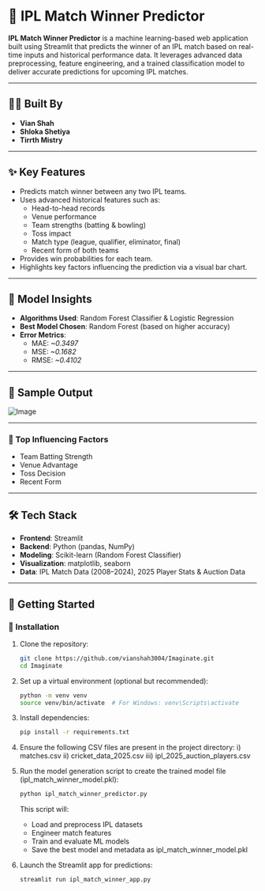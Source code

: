 # 🏏 IPL Match Winner Predictor

**IPL Match Winner Predictor** is a machine learning-based web application built using Streamlit that predicts the winner of an IPL match based on real-time inputs and historical performance data. It leverages advanced data preprocessing, feature engineering, and a trained classification model to deliver accurate predictions for upcoming IPL matches.

---

## 👨‍💻 Built By

- **Vian Shah**  
- **Shloka Shetiya**  
- **Tirrth Mistry**

---

## ✨ Key Features

- Predicts match winner between any two IPL teams.
- Uses advanced historical features such as:
  - Head-to-head records
  - Venue performance
  - Team strengths (batting & bowling)
  - Toss impact
  - Match type (league, qualifier, eliminator, final)
  - Recent form of both teams
- Provides win probabilities for each team.
- Highlights key factors influencing the prediction via a visual bar chart.

---

## 🎯 Model Insights

- **Algorithms Used**: Random Forest Classifier & Logistic Regression
- **Best Model Chosen**: Random Forest (based on higher accuracy)
- **Error Metrics**:
  - MAE: *~0.3497*
  - MSE: *~0.1682*
  - RMSE: *~0.4102*

---

## 🧪 Sample Output

![Image](https://github.com/user-attachments/assets/83120e25-fb64-4ded-8e3f-66c92a41db5c)

---

### 🔹 Top Influencing Factors
- Team Batting Strength  
- Venue Advantage  
- Toss Decision  
- Recent Form

---

## 🛠️ Tech Stack

- **Frontend**: Streamlit
- **Backend**: Python (pandas, NumPy)
- **Modeling**: Scikit-learn (Random Forest Classifier)
- **Visualization**: matplotlib, seaborn
- **Data**: IPL Match Data (2008–2024), 2025 Player Stats & Auction Data

---

## 🚀 Getting Started

### 🔧 Installation
1. Clone the repository:
   ```bash
   git clone https://github.com/vianshah3004/Imaginate.git
   cd Imaginate
   ```
2. Set up a virtual environment (optional but recommended):
   ```bash
   python -m venv venv
   source venv/bin/activate  # For Windows: venv\Scripts\activate
   ```
3. Install dependencies:
   ```bash
   pip install -r requirements.txt
   ```
4. Ensure the following CSV files are present in the project directory:
    i) matches.csv
   ii) cricket_data_2025.csv
  iii) ipl_2025_auction_players.csv

5. Run the model generation script to create the trained model file (ipl_match_winner_model.pkl):
   ```bash
   python ipl_match_winner_predictor.py
   ```
   This script will:
   - Load and preprocess IPL datasets
   - Engineer match features
   - Train and evaluate ML models
   - Save the best model and metadata as ipl_match_winner_model.pkl

6. Launch the Streamlit app for predictions:
   ```bash
   streamlit run ipl_match_winner_app.py
   ```

